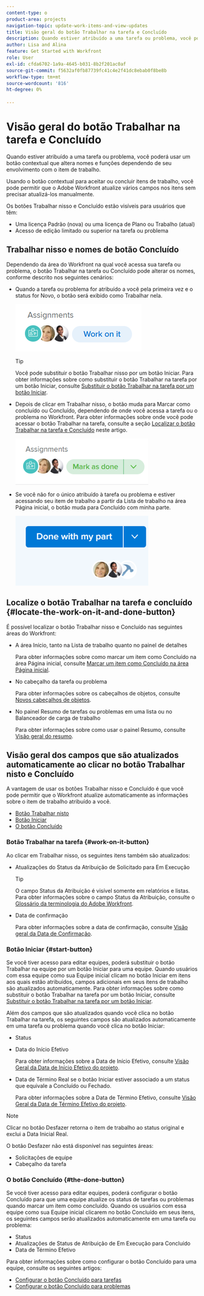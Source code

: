 ```yaml
---
content-type: o
product-area: projects
navigation-topic: update-work-items-and-view-updates
title: Visão geral do botão Trabalhar na tarefa e Concluído
description: Quando estiver atribuído a uma tarefa ou problema, você poderá usar um botão contextual que altera nomes e funções dependendo de seu envolvimento com o item de trabalho.
author: Lisa and Alina
feature: Get Started with Workfront
role: User
exl-id: cfda6702-1a9a-4645-b031-8b2f201ac0af
source-git-commit: f5632af0fb87739fc41c4e2f41dc8ebab0f8be8b
workflow-type: tm+mt
source-wordcount: '816'
ht-degree: 0%

---
```


# Visão geral do botão Trabalhar na tarefa e Concluído

Quando estiver atribuído a uma tarefa ou problema, você poderá usar um botão contextual que altera nomes e funções dependendo de seu envolvimento com o item de trabalho.

Usando o botão contextual para aceitar ou concluir itens de trabalho, você pode permitir que o Adobe Workfront atualize vários campos nos itens sem precisar atualizá-los manualmente.

Os botões Trabalhar nisso e Concluído estão visíveis para usuários que têm:

* Uma licença Padrão (nova) ou uma licença de Plano ou Trabalho (atual)
* Acesso de edição limitado ou superior na tarefa ou problema

## Trabalhar nisso e nomes de botão Concluído

Dependendo da área do Workfront na qual você acessa sua tarefa ou problema, o botão Trabalhar na tarefa ou Concluído pode alterar os nomes, conforme descrito nos seguintes cenários:

* Quando a tarefa ou problema for atribuído a você pela primeira vez e o status for Novo, o botão será exibido como Trabalhar nela.

  ![](assets/nwe-work-on-it-button.png)

  >[!TIP]
  >
  >Você pode substituir o botão Trabalhar nisso por um botão Iniciar. Para obter informações sobre como substituir o botão Trabalhar na tarefa por um botão Iniciar, consulte [Substituir o botão Trabalhar na tarefa por um botão Iniciar](../../people-teams-and-groups/create-and-manage-teams/work-on-it-button-to-start-button.md).

* Depois de clicar em Trabalhar nisso, o botão muda para Marcar como concluído ou Concluído, dependendo de onde você acessa a tarefa ou o problema no Workfront. Para obter informações sobre onde você pode acessar o botão Trabalhar na tarefa, consulte a seção [Localizar o botão Trabalhar na tarefa e Concluído](#locate-the-work-on-it-and-done-button) neste artigo.

  ![](assets/nwe-mark-as-done-button-350x122.png)

* Se você não for o único atribuído à tarefa ou problema e estiver acessando seu item de trabalho a partir da Lista de trabalho na área Página inicial, o botão muda para Concluído com minha parte.

  ![](assets/home-left-done-with-my-part-button-350x184.png)

## Localize o botão Trabalhar na tarefa e concluído {#locate-the-work-on-it-and-done-button}

É possível localizar o botão Trabalhar nisso e Concluído nas seguintes áreas do Workfront:

* A área Início, tanto na Lista de trabalho quanto no painel de detalhes

  Para obter informações sobre como marcar um item como Concluído na área Página inicial, consulte [Marcar um item como Concluído na área Página inicial](../../workfront-basics/using-home/using-the-home-area/mark-item-done-in-home.md).

* No cabeçalho da tarefa ou problema

  Para obter informações sobre os cabeçalhos de objetos, consulte [Novos cabeçalhos de objetos](../../workfront-basics/the-new-workfront-experience/new-object-headers.md).

* No painel Resumo de tarefas ou problemas em uma lista ou no Balanceador de carga de trabalho

  Para obter informações sobre como usar o painel Resumo, consulte [Visão geral do resumo](../../workfront-basics/the-new-workfront-experience/summary-overview.md).

## Visão geral dos campos que são atualizados automaticamente ao clicar no botão Trabalhar nisto e Concluído

A vantagem de usar os botões Trabalhar nisso e Concluído é que você pode permitir que o Workfront atualize automaticamente as informações sobre o item de trabalho atribuído a você.

* [Botão Trabalhar nisto](#work-on-it-button)
* [Botão Iniciar](#start-button)
* [O botão Concluído](#the-done-button)

### Botão Trabalhar na tarefa {#work-on-it-button}

Ao clicar em Trabalhar nisso, os seguintes itens também são atualizados:

* Atualizações do Status da Atribuição de Solicitado para Em Execução

  >[!TIP]
  >
  >O campo Status da Atribuição é visível somente em relatórios e listas. Para obter informações sobre o campo Status da Atribuição, consulte o [Glossário da terminologia do Adobe Workfront](../../workfront-basics/navigate-workfront/workfront-navigation/workfront-terminology-glossary.md).

* Data de confirmação

  Para obter informações sobre a data de confirmação, consulte [Visão geral da Data de Confirmação](../../manage-work/projects/updating-work-in-a-project/overview-of-commit-dates.md).

### Botão Iniciar {#start-button}

Se você tiver acesso para editar equipes, poderá substituir o botão Trabalhar na equipe por um botão Iniciar para uma equipe. Quando usuários com essa equipe como sua Equipe inicial clicam no botão Iniciar em itens aos quais estão atribuídos, campos adicionais em seus itens de trabalho são atualizados automaticamente. Para obter informações sobre como substituir o botão Trabalhar na tarefa por um botão Iniciar, consulte [Substituir o botão Trabalhar na tarefa por um botão Iniciar](../../people-teams-and-groups/create-and-manage-teams/work-on-it-button-to-start-button.md).

Além dos campos que são atualizados quando você clica no botão Trabalhar na tarefa, os seguintes campos são atualizados automaticamente em uma tarefa ou problema quando você clica no botão Iniciar:

* Status
* Data do Início Efetivo

  Para obter informações sobre a Data de Início Efetivo, consulte [Visão Geral da Data de Início Efetivo do projeto](../../manage-work/projects/planning-a-project/project-actual-start-date.md).

* Data de Término Real se o botão Iniciar estiver associado a um status que equivale a Concluído ou Fechado.

  Para obter informações sobre a Data de Término Efetivo, consulte [Visão Geral da Data de Término Efetivo do projeto](../../manage-work/projects/planning-a-project/project-actual-completion-date.md).

>[!NOTE]
>
>Clicar no botão Desfazer retorna o item de trabalho ao status original e exclui a Data Inicial Real.
>
>O botão Desfazer não está disponível nas seguintes áreas:
>
>* Solicitações de equipe
>* Cabeçalho da tarefa
>

### O botão Concluído {#the-done-button}

Se você tiver acesso para editar equipes, poderá configurar o botão Concluído para que uma equipe atualize os status de tarefas ou problemas quando marcar um item como concluído. Quando os usuários com essa equipe como sua Equipe inicial clicarem no botão Concluído em seus itens, os seguintes campos serão atualizados automaticamente em uma tarefa ou problema:

* Status
* Atualizações de Status de Atribuição de Em Execução para Concluído
* Data de Término Efetivo

Para obter informações sobre como configurar o botão Concluído para uma equipe, consulte os seguintes artigos:

* [Configurar o botão Concluído para tarefas](../../people-teams-and-groups/create-and-manage-teams/configure-the-done-button-for-tasks.md)
* [Configurar o botão Concluído para problemas](../../people-teams-and-groups/create-and-manage-teams/configure-the-done-button-for-issues.md)
